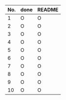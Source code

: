 | No.  | done | README |
| ---- | ---- | ------ |
| 1    | O    | O      |
| 2    | O    | O      |
| 3    | O    | O      |
| 4    | O    | O      |
| 5    | O    | O      |
| 6    | O    | O      |
| 7    | O    | O      |
| 8    | O    | O      |
| 9    | O    | O      |
| 10   | O    | O      |

